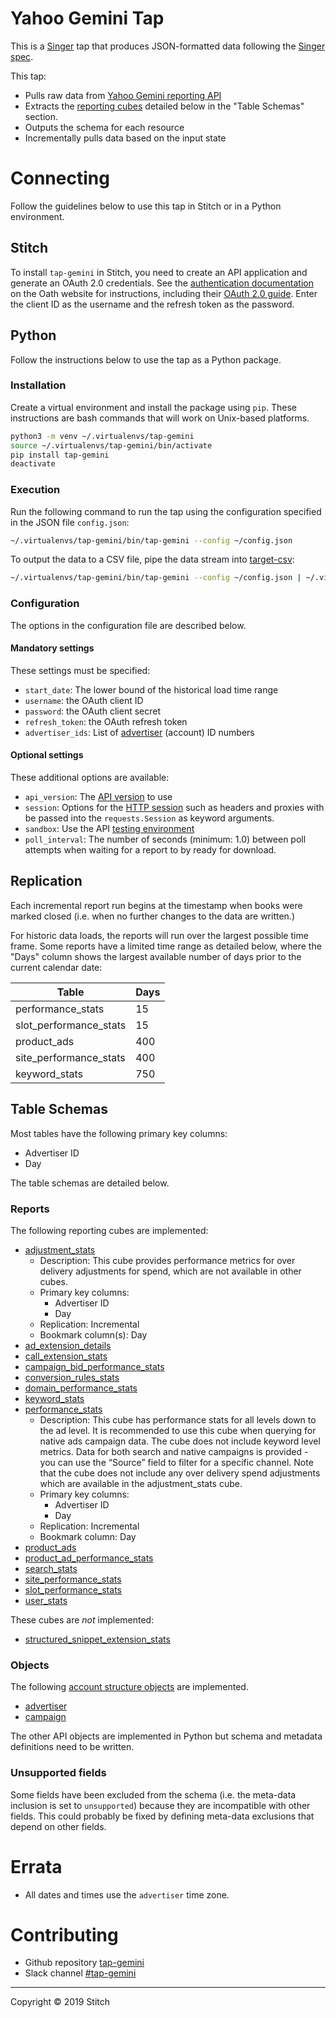 # Yahoo Gemini Tap

This is a [Singer](https://singer.io) tap that produces JSON-formatted data
following the [Singer spec](https://github.com/singer-io/getting-started/blob/master/SPEC.md).

This tap:

* Pulls raw data from [Yahoo Gemini reporting API](https://developer.yahoo.com/nativeandsearch/guide/reporting/)
* Extracts the [reporting cubes](https://developer.yahoo.com/nativeandsearch/guide/reporting/cubes/) detailed below in the "Table Schemas" section.
* Outputs the schema for each resource
* Incrementally pulls data based on the input state

# Connecting

Follow the guidelines below to use this tap in Stitch or in a Python environment.

## Stitch

To install `tap-gemini` in Stitch, you need to create an API application and generate an OAuth 2.0 
credentials. See the [authentication documentation](https://developer.yahoo.com/nativeandsearch/guide/navigate-the-api/authentication/) on the Oath website for instructions, including their [OAuth 2.0 guide](https://developer.yahoo.com/oauth2/guide/). Enter the client ID as the username and the refresh token as the password.

## Python

Follow the instructions below to use the tap as a Python package.

### Installation

Create a virtual environment and install the package using `pip`. These instructions are bash 
commands that will work on Unix-based platforms.

```bash
python3 -m venv ~/.virtualenvs/tap-gemini
source ~/.virtualenvs/tap-gemini/bin/activate
pip install tap-gemini
deactivate
```

### Execution

Run the following command to run the tap using the configuration specified in the JSON file `config.json`:

```bash
~/.virtualenvs/tap-gemini/bin/tap-gemini --config ~/config.json
```

To output the data to a CSV file, pipe the data stream into [target-csv](https://github.com/singer-io/target-csv):

```bash
~/.virtualenvs/tap-gemini/bin/tap-gemini --config ~/config.json | ~/.virtualenvs/target-csv/bin/target-csv
```

### Configuration

The options in the configuration file are described below.

#### Mandatory settings

These settings must be specified:

* `start_date`: The lower bound of the historical load time range
* `username`: the OAuth client ID
* `password`: the OAuth client secret
* `refresh_token`: the OAuth refresh token
* `advertiser_ids`: List of [advertiser](https://developer.yahoo.com/nativeandsearch/guide/advertiser.html) (account) ID numbers

#### Optional settings

These additional options are available:

* `api_version`: The [API version](https://developer.yahoo.com/nativeandsearch/guide/navigate-the-api/versioning/) to use
* `session`: Options for the [HTTP session](https://2.python-requests.org//en/master/user/advanced/#session-objects) such as headers and proxies with be passed into 
the `requests.Session` as keyword arguments.
* `sandbox`: Use the API [testing environment](https://developer.yahoo.com/nativeandsearch/guide/navigate-the-api/testing/)
* `poll_interval`: The number of seconds (minimum: 1.0) between poll attempts when waiting for a 
report to by ready for download. 

## Replication

Each incremental report run begins at the timestamp when books were marked closed (i.e. when no 
further changes to the data are written.)

For historic data loads, the reports will run over the largest possible time frame. Some reports 
have a limited time range as detailed below, where the "Days" column shows the largest available 
number of days prior to the current calendar date:


| Table                  | Days |
|------------------------|------|
| performance_stats      | 15   |
| slot_performance_stats | 15   |
| product_ads            | 400  |
| site_performance_stats | 400  |
| keyword_stats          | 750  |

## Table Schemas

Most tables have the following primary key columns:

* Advertiser ID
* Day

The table schemas are detailed below.

### Reports

The following reporting cubes are implemented:

* [adjustment_stats](https://developer.yahoo.com/nativeandsearch/guide/reporting/cubes/#product-ad-performance-stats)
    - Description: This cube provides performance metrics for over delivery adjustments for spend, which are not available in other cubes.
    - Primary key columns:
        * Advertiser ID
        * Day
    - Replication: Incremental
    - Bookmark column(s): Day
* [ad_extension_details](https://developer.yahoo.com/nativeandsearch/guide/reporting/cubes/#ad-extension-details)
* [call_extension_stats](https://developer.yahoo.com/nativeandsearch/guide/reporting/cubes/#call-extension-stats)
* [campaign_bid_performance_stats](https://developer.yahoo.com/nativeandsearch/guide/reporting/cubes/#campaign-bid-performance-stats)
* [conversion_rules_stats](https://developer.yahoo.com/nativeandsearch/guide/reporting/cubes/#conversion-rules-stats)
* [domain_performance_stats](https://developer.yahoo.com/nativeandsearch/guide/reporting/cubes/#domain-performance-stats)
* [keyword_stats](https://developer.yahoo.com/nativeandsearch/guide/reporting/cubes/#keyword-stats)
* [performance_stats](https://developer.yahoo.com/nativeandsearch/guide/reporting/cubes/#performance-stats)
    - Description: This cube has performance stats for all levels down to the ad level. It is recommended to use this cube when querying for native ads campaign data. The cube does not include keyword level metrics. Data for both search and native campaigns is provided - you can use the “Source” field to filter for a specific channel. Note that the cube does not include any over delivery spend adjustments which are available in the adjustment_stats cube.
    - Primary key columns:
        * Advertiser ID
        * Day
    - Replication: Incremental
    - Bookmark column: Day
* [product_ads](https://developer.yahoo.com/nativeandsearch/guide/reporting/cubes/#product-ads)
* [product_ad_performance_stats](https://developer.yahoo.com/nativeandsearch/guide/reporting/cubes/#product-ad-performance-stats)
* [search_stats](https://developer.yahoo.com/nativeandsearch/guide/reporting/cubes/#search-stats)
* [site_performance_stats](https://developer.yahoo.com/nativeandsearch/guide/reporting/cubes/#site-performance-stats)
* [slot_performance_stats](https://developer.yahoo.com/nativeandsearch/guide/reporting/cubes/#slot-performance-stats)
* [user_stats](https://developer.yahoo.com/nativeandsearch/guide/reporting/cubes/#user-stats)

These cubes are *not* implemented:

* [structured_snippet_extension_stats](https://developer.yahoo.com/nativeandsearch/guide/reporting/cubes/#structured-snippet-extension-stats)

### Objects

The following [account structure objects](https://developer.yahoo.com/nativeandsearch/guide/objects.html) are implemented.

* [advertiser](https://developer.yahoo.com/nativeandsearch/guide/reporting/cubes/#advertiser)
* [campaign](https://developer.yahoo.com/nativeandsearch/guide/reporting/cubes/#campaign)

The other API objects are implemented in Python but schema and metadata definitions need to be 
written.

### Unsupported fields

Some fields have been excluded from the schema (i.e. the meta-data inclusion is set to 
`unsupported`) because they are incompatible with other fields. This could probably be fixed by 
defining meta-data exclusions that depend on other fields.

# Errata

* All dates and times use the `advertiser` time zone.

# Contributing

* Github repository [tap-gemini](https://github.com/singer-io/tap-gemini)
* Slack channel [#tap-gemini](https://slack.com/app_redirect?channel=tap-gemini)

---

Copyright &copy; 2019 Stitch
